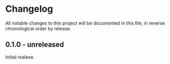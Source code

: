 # Changelog

All notable changes to this project will be documented in this file, in reverse chronological order by release.

## 0.1.0 - unreleased

Initial realese.
